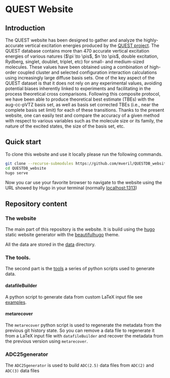 # QUEST Website

## Introduction

The QUEST website has been designed to gather and analyze the highly-accurate vertical excitation energies produced by the [QUEST project](https://doi.org/10.1021/acs.jpclett.0c00014). 
The QUEST database contains more than 470 accurate vertical excitation energies of various natures ($\pi \to \pis$, $n \to \pis$, double excitation, Rydberg, singlet, doublet, triplet, etc) for small- and medium-sized molecules.
These values have been obtained using a combination of high-order coupled cluster and selected configuration interaction calculations using increasingly large diffuse basis sets.
One of the key aspect of the QUEST dataset is that it does not rely on any experimental values, avoiding potential biases inherently linked to experiments and facilitating in the process theoretical cross comparisons.
Following this composite protocol, we have been able to produce theoretical best estimate (TBEs) with the aug-cc-pVTZ basis set, as well as basis set corrected TBEs (i.e., near the complete basis set limit) for each of these transitions.
Thanks to the present website, one can easily test and compare the accuracy of a given method with respect to various variables such as the molecule size or its family, the nature of the excited states, the size of the basis set, etc.

## Quick start

To clone this website and use it locally please run the following commands.

```bash
git clone --recurse-submodules https://github.com/mveril/QUESTDB_website/
cd QUESTDB_website
hugo serve
```

Now you car use your favorite browser to navigate to the website using the URL showed by Hugo in your terminal (normally <localhost:1313>)

## Repository content

### The website

The main part of this repository is the website. It is build using the [hugo](https://gohugo.io/) static website generator with the [beautifulhugo](https://themes.gohugo.io/beautifulhugo/) theme.

All the data are stored in the [data](static/data) directory.

### The tools.

The second part is the [tools](tools/) a series of python scripts used to generate data.

#### datafileBuilder

A python script to generate data from custom LaTeX input file see  [examples](docs/examples).

#### metarecover

The `metarecover` python script is used to regenerate the metadata from the previous git history state.
So you can remove a data file to regenerate it from a LaTeX input file with `datafileBuilder` and recover the metadata from the previous version using `metarecover`.

### ADC25generator

The `ADC25generator` is used to build  `ADC(2.5)` data files from  `ADC(2)` and `ADC(3)` data files

